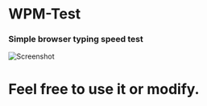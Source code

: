 # WPM-Test
### Simple browser typing speed test

![Screenshot](https://ctrlv.sk/Z7pd)

# Feel free to use it or modify.
